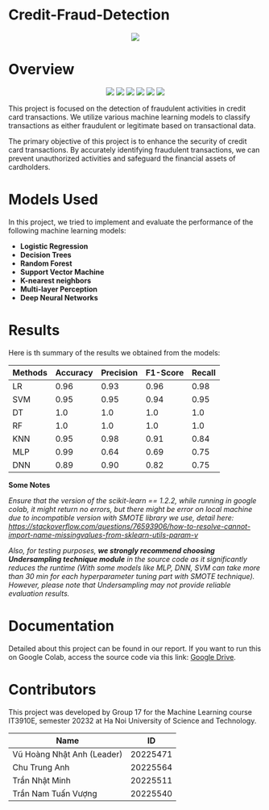 # Credit-Fraud-Detection

<p align="center">
  <img src="https://readme-typing-svg.herokuapp.com?font=Fira+Code&weight=500&size=22&pause=1000&color=DA290C&random=false&width=435&lines=Machine+Learning+Capstone+Project+20232)](https://git.io/typing-svg))" />
  
</p>


# Overview

<p align="center">

   <img src="https://img.shields.io/badge/scikit--learn-%23F7931E.svg?style=for-the-badge&logo=scikit-learn&logoColor=white" />
   <img src="https://img.shields.io/badge/Keras-%23D00000.svg?style=for-the-badge&logo=Keras&logoColor=white" />
   <img src="https://img.shields.io/badge/numpy-%23013243.svg?style=for-the-badge&logo=numpy&logoColor=white" />
   <img src="https://img.shields.io/badge/Matplotlib-%23ffffff.svg?style=for-the-badge&logo=Matplotlib&logoColor=black" />
   <img src="https://img.shields.io/badge/pandas-%23150458.svg?style=for-the-badge&logo=pandas&logoColor=white" />
   <img src="https://img.shields.io/badge/HUST-project-red" />

</p>





This project is focused on the detection of fraudulent activities in credit card transactions. We utilize various machine learning models to classify transactions as either fraudulent or legitimate based on transactional data. 

The primary objective of this project is to enhance the security of credit card transactions. By accurately identifying fraudulent transactions, we can prevent unauthorized activities and safeguard the financial assets of cardholders.

# Models Used

In this project, we tried to implement and evaluate the performance of the following machine learning models:

- **Logistic Regression**
- **Decision Trees**
- **Random Forest**
- **Support Vector Machine**
- **K-nearest neighbors**
- **Multi-layer Perception**
- **Deep Neural Networks**

# Results

Here is th summary of the results we obtained from the models:

| Methods | Accuracy | Precision | F1-Score | Recall |
|---------|----------|-----------|----------|--------|
| LR      | 0.96     | 0.93      | 0.96     | 0.98   |
| SVM     | 0.95     | 0.95      | 0.94     | 0.95   |
| DT      | 1.0      | 1.0       | 1.0      | 1.0    |
| RF      | 1.0      | 1.0       | 1.0      | 1.0    |
| KNN     | 0.95     | 0.98      | 0.91     | 0.84   |
| MLP     | 0.99     | 0.64      | 0.69     | 0.75   |
| DNN     | 0.89     | 0.90      | 0.82     | 0.75   |





**Some Notes**

*Ensure that the version of the scikit-learn == 1.2.2, while running in google colab, it might return no errors, but 
there might be error on local machine due to incompatible version with SMOTE library we use, detail here: https://stackoverflow.com/questions/76593906/how-to-resolve-cannot-import-name-missingvalues-from-sklearn-utils-param-v*



*Also, for testing purposes, ***we strongly recommend choosing Undersampling technique module*** in the source code as it significantly reduces the 
runtime (With some models like MLP, DNN, SVM can take more than 30 min for each hyperparameter tuning part with SMOTE technique). However, please note 
that Undersampling may not provide reliable evaluation results.*


# Documentation

Detailed about this project can be found in our report.
If you want to run this on Google Colab, access the source code via this link: [Google Drive](https://drive.google.com/file/d/1mfH6CoZBWxSbvjLXWtGxheA6CVklN7uE/view?usp=sharing).

# Contributors

This project was developed by Group 17 for the Machine Learning course IT3910E, semester 20232 at Ha Noi University of Science and Technology.

| Name                       | ID        |
|----------------------------|-----------|
| Vũ Hoàng Nhật Anh (Leader) | 20225471  |
| Chu Trung Anh              | 20225564  |
| Trần Nhật Minh             | 20225511  |
| Trần Nam Tuấn Vượng        | 20225540  |




